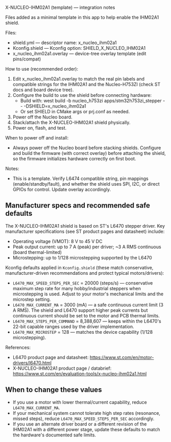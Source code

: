 X-NUCLEO-IHM02A1 (template) — integration notes

Files added as a minimal template in this app to help enable the IHM02A1 shield.

Files:
- shield.yml — descriptor name: x_nucleo_ihm02a1
- Kconfig.shield — Kconfig option: SHIELD_X_NUCLEO_IHM02A1
- x_nucleo_ihm02a1.overlay — device-tree overlay template (edit pins/compat)

How to use (recommended order):
1. Edit x_nucleo_ihm02a1.overlay to match the real pin labels and compatible strings
   for the IHM02A1 and the Nucleo-H753ZI (check ST docs and board device tree).
2. Configure the build to use the shield before connecting hardware:
   - Build with: west build -b nucleo_h753zi apps/stm32h753zi_stepper -- -DSHIELD=x_nucleo_ihm02a1
   - Or set SHIELD in CMake args or prj.conf as needed.
3. Power off the Nucleo board.
4. Stack/attach the X-NUCLEO-IHM02A1 shield physically.
5. Power on, flash, and test.

When to power off and install:
- Always power off the Nucleo board before stacking shields. Configure and build
  the firmware (with correct overlay) before attaching the shield, so the firmware
  initializes hardware correctly on first boot.

Notes:
- This is a template. Verify L6474 compatible string, pin mappings (enable/standby/fault),
  and whether the shield uses SPI, I2C, or direct GPIOs for control. Update overlay
  accordingly.

Manufacturer specs and recommended safe defaults
------------------------------------------------
The X-NUCLEO-IHM02A1 shield is based on ST's L6470 stepper driver. Key manufacturer
specifications (see ST product pages and datasheet) include:

- Operating voltage (VMOT): 8 V to 45 V DC
- Peak output current: up to 7 A (peak) per driver; ~3 A RMS continuous (board thermal-limited)
- Microstepping: up to 1/128 microstepping supported by the L6470

Kconfig defaults applied in `Kconfig.shield` (these match conservative, manufacturer-driven
recommendations and protect typical motors/drivers):

- `L6470_MAX_SPEED_STEPS_PER_SEC` = 20000 (steps/s) — conservative maximum step rate for
   many hobby/industrial steppers when microstepping is used. Adjust to your motor's
   mechanical limits and the microstep setting.
- `L6470_MAX_CURRENT_MA` = 3000 (mA) — a safe continuous current limit (3 A RMS). The
   shield and L6470 support higher peak currents but continuous current should be set
   to the motor and PCB thermal limits.
- `L6470_MAX_STEPS_PER_COMMAND` = 8,388,607 — keeps within the L6470's 22-bit capable
   ranges used by the driver implementation.
- `L6470_MAX_MICROSTEP` = 128 — matches the device capability (1/128 microstepping).

References:
- L6470 product page and datasheet: https://www.st.com/en/motor-drivers/l6470.html
- X-NUCLEO-IHM02A1 product page / databrief: https://www.st.com/en/evaluation-tools/x-nucleo-ihm02a1.html

When to change these values
---------------------------
- If you use a motor with lower thermal/current capability, reduce `L6470_MAX_CURRENT_MA`.
- If your mechanical system cannot tolerate high step rates (resonance, missed steps), reduce
   `L6470_MAX_SPEED_STEPS_PER_SEC` accordingly.
- If you use an alternate driver board or a different revision of the IHM02A1 with a different
   power stage, update these defaults to match the hardware's documented safe limits.
